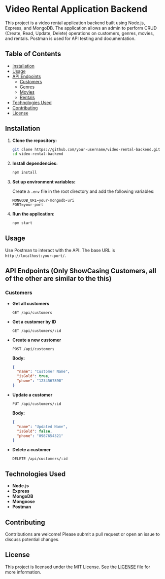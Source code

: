 # Video Rental Application Backend

This project is a video rental application backend built using Node.js, Express, and MongoDB. The application allows an admin to perform CRUD (Create, Read, Update, Delete) operations on customers, genres, movies, and rentals. Postman is used for API testing and documentation.

## Table of Contents

- [Installation](#installation)
- [Usage](#usage)
- [API Endpoints](#api-endpoints)
  - [Customers](#customers)
  - [Genres](#genres)
  - [Movies](#movies)
  - [Rentals](#rentals)
- [Technologies Used](#technologies-used)
- [Contributing](#contributing)
- [License](#license)

## Installation

1. **Clone the repository:**

    ```bash
    git clone https://github.com/your-username/video-rental-backend.git
    cd video-rental-backend
    ```

2. **Install dependencies:**

    ```bash
    npm install
    ```

3. **Set up environment variables:**

    Create a `.env` file in the root directory and add the following variables:

    ```env
    MONGODB_URI=your-mongodb-uri
    PORT=your-port
    ```

4. **Run the application:**

    ```bash
    npm start
    ```

## Usage

Use Postman to interact with the API. The base URL is `http://localhost:your-port/`.

## API Endpoints (Only ShowCasing Customers, all of the other are similar to the this)

### Customers

- **Get all customers**

    ```http
    GET /api/customers
    ```

- **Get a customer by ID**

    ```http
    GET /api/customers/:id
    ```

- **Create a new customer**

    ```http
    POST /api/customers
    ```

    **Body:**

    ```json
    {
      "name": "Customer Name",
      "isGold": true,
      "phone": "1234567890"
    }
    ```

- **Update a customer**

    ```http
    PUT /api/customers/:id
    ```

    **Body:**

    ```json
    {
      "name": "Updated Name",
      "isGold": false,
      "phone": "0987654321"
    }
    ```

- **Delete a customer**

    ```http
    DELETE /api/customers/:id
    ```



## Technologies Used

- **Node.js**
- **Express**
- **MongoDB**
- **Mongoose**
- **Postman**

## Contributing

Contributions are welcome! Please submit a pull request or open an issue to discuss potential changes.

## License

This project is licensed under the MIT License. See the [LICENSE](LICENSE) file for more information.
